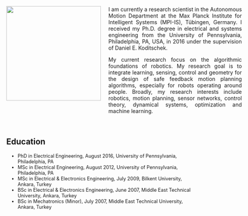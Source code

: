 <div>
<div style="width:250px;float:left;" align="center">
<img src="{{ site.url }}/assets/omurarslan.jpg" style="width:250px">
<br>
 <a href="mailto:omur.arslan@tuebingen.mpg.de" style="text-decoration:none;"> <i class="fas fa-envelope" style="font-size:1.5em;color:black;"></i> </a>&nbsp;
 <i class="ai ai-researchgate-square big-icon" style="font-size:1.5em;color:black;"></i>&nbsp;
 <i class="ai ai-orcid big-icon" style="font-size:1.5em;color:black;"></i>&nbsp;
 <i class="ai ai-google-scholar-square big-icon" style="font-size:1.5em;color:black;"></i>&nbsp;
 <i class="fab fa-github" style="font-size:1.5em;color:black;"></i>&nbsp;
 <a href="mailto:omur.arslan@tuebingen.mpg.de"><i class="fab fa-linkedin" style="font-size:1.5em;color:black;"></i></a>
 <i class="ai ai-cv-square big-icon" style="font-size:1.5em;color:black;"></i>&nbsp;
</div> 
<div style="width:70%;padding-left:270px;">
<p style="text-align:justify;"> I am currently a research scientist in the Autonomous Motion Department at the Max Planck Institute for Intelligent Systems (MPI-IS), Tübingen, Germany. I received my Ph.D. degree in electrical and systems engineering from the University of Pennsylvania, Philadelphia, PA, USA, in 2016 under the supervision of Daniel E. Koditschek.
</p>
<p style="text-align:justify;"> My current research focus on the algorithmic foundations of robotics. My research goal is to integrate learning, sensing, control and geometry for the design of safe feedback motion planning algorithms, especially for robots operating around people. Broadly, my research interests include robotics, motion planning, sensor networks, control theory, dynamical systems, optimization and machine learning.
 </p>
</div>  
</div>

<br>

<div style="clear:both">
<h2> Education </h2>
 <ul style="font-size:0.9em;padding-left:30px;">
  <li>PhD in Electrical Engineering, August 2016, University of Pennsylvania, Philadelphia, PA</li>
  <li>MSc in Electrical Engineering, August 2012, University of Pennsylvania, Philadelphia, PA</li>
  <li>MSc in Electrical & Electronics Engineering, July 2009, Bilkent University, Ankara, Turkey</li>
  <li>BSc in Electrical & Electronics Engineering, June 2007, Middle East Technical University, Ankara, Turkey</li>
  <li>BSc in Mechatronics (Minor), July 2007, Middle East Technical University, Ankara, Turkey</li>
</ul>
 </div>


